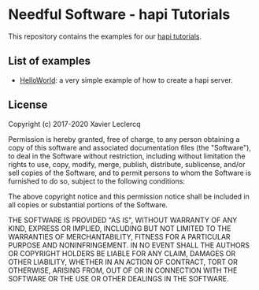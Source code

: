 # Needful Software - hapi Tutorials

This repository contains the examples for our [hapi tutorials](http://www.needfulsoftware.com/hapi/Tutorials).

## List of examples

* [HelloWorld](https://github.com/NeedfulSoftware/hapiTutorials/tree/master/HelloWorld): a very simple example of how
  to create a hapi server.

## License

Copyright (c) 2017-2020 Xavier Leclercq

Permission is hereby granted, free of charge, to any person obtaining a
copy of this software and associated documentation files (the "Software"),
to deal in the Software without restriction, including without limitation
the rights to use, copy, modify, merge, publish, distribute, sublicense,
and/or sell copies of the Software, and to permit persons to whom the
Software is furnished to do so, subject to the following conditions:

The above copyright notice and this permission notice shall be included in
all copies or substantial portions of the Software.

THE SOFTWARE IS PROVIDED "AS IS", WITHOUT WARRANTY OF ANY KIND, EXPRESS OR
IMPLIED, INCLUDING BUT NOT LIMITED TO THE WARRANTIES OF MERCHANTABILITY,
FITNESS FOR A PARTICULAR PURPOSE AND NONINFRINGEMENT. IN NO EVENT SHALL
THE AUTHORS OR COPYRIGHT HOLDERS BE LIABLE FOR ANY CLAIM, DAMAGES OR OTHER
LIABILITY, WHETHER IN AN ACTION OF CONTRACT, TORT OR OTHERWISE, ARISING
FROM, OUT OF OR IN CONNECTION WITH THE SOFTWARE OR THE USE OR OTHER DEALINGS
IN THE SOFTWARE.
